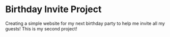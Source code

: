 # Birthday Invite Project
Creating a simple website for my next birthday party to help me invite all my guests! This is my second project!
